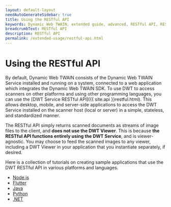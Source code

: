 ```yaml
---
layout: default-layout
needAutoGenerateSidebar: true
title: Using the RESTful API
keywords: Dynamic Web TWAIN, extended guide, advanced, RESTful API, REST, REST service, RESTful service, webtwain, Dynamic Web TWAIN Service, RESTful integration
breadcrumbText: RESTful API
description: RESTful API
permalink: /extended-usage/restful-api.html
---
```


# Using the RESTful API

By default, Dynamic Web TWAIN consists of the Dynamic Web TWAIN Service installed and running on a system, connected to a web application which integrates the Dynamic Web TWAIN SDK. To use DWT to access scanners on other platforms and using other programming languages, you can use the [DWT Service RESTful API]({{ site.api }}restful.html). This allows desktop, mobile, and server-side applications to access the DWT Service installed on the scanner host (local or server) in a simple, stateless, and standardized manner.

The RESTful API simply returns scanned documents as streams of image files to the client, and **does not use the DWT Viewer**. This is because **the RESTful API functions entirely using the DWT Service**, and is viewer-agnostic. You may choose to feed the scanned images to any viewer, including a DWT Viewer in your application that you instantiate separately, if desired.

Here is a collection of tutorials on creating sample applications that use the DWT RESTful API in various platforms and languages.

- [Node.js](https://www.dynamsoft.com/codepool/rest-api-node-document-scanning.html)
- [Flutter](https://www.dynamsoft.com/codepool/flutter-twain-scanner-digitize-document.html)
- [Java](https://www.dynamsoft.com/codepool/java-twain-document-scanning.html)
- [Python](https://www.dynamsoft.com/codepool/python-twain-wia-sane-document-scanner.html)
- [.NET](https://www.dynamsoft.com/codepool/dotnet-twain-wia-sane-document-scanner.html)
